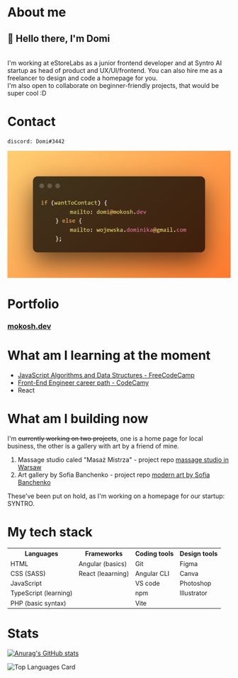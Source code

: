 # About me
<h2>👋 Hello there, I'm Domi</h2>
<br>I'm working at eStoreLabs as a junior frontend developer and at Syntro AI startup as head of product and UX/UI/frontend. You can also hire me as a freelancer to design and code a homepage for you.
<br>I'm also open to collaborate on beginner-friendly projects, that would be super cool :D

# Contact
   
    discord: Domi#3442
 ![Contact info](./contactme.png)
    
# Portfolio
<h3><a href="http://mokosh.dev">mokosh.dev</a></h3>

# What am I learning at the moment
* [JavaScript Algorithms and Data Structures - FreeCodeCamp](https://www.freecodecamp.org/Domi_)
* [Front-End Engineer career path - CodeCamy](https://www.codecademy.com/profiles/the_witch)
* React

# What am I building now
I'm ~~currently working on two projects~~, one is a home page for local business, the other is a gallery with art by a friend of mine.
1) Massage studio caled "Masaż Mistrza" - project repo [massage studio in Warsaw](https://github.com/WitchDevelops/Massage-studio-masaz-mistrza)
2) Art gallery by Sofia Banchenko - project repo [modern art by Sofia Banchenko](https://github.com/WitchDevelops/Artgallery-Sofiadali)

These've been put on hold, as I'm working on a homepage for our startup: SYNTRO.

# My tech stack
<table>
    <tr>
        <th>Languages</th>
        <th>Frameworks</th>
        <th>Coding tools</th>
        <th>Design tools</th>
    </tr>
    <tr>
        <td>HTML</td>
        <td>Angular (basics)</td>
        <td>Git</td>
        <td>Figma</td>
    </tr>
    <tr>
        <td>CSS (SASS)</td>
        <td>React (leaarning)</td>
        <td>Angular CLI</td>
        <td>Canva</td>
    </tr>
   <tr>
        <td>JavaScript</td>
        <td></td>
        <td>VS code</td>
        <td>Photoshop</td>
   </tr>
    <tr>
        <td>TypeScript (learning)</td>
        <td></td>
        <td>npm</td>
        <td>Illustrator</td>
    </tr>
   <tr>
        <td>PHP (basic syntax)</td>
        <td></td>
        <td>Vite</td>
        <td></td>
    </tr>
    
 </table>


# Stats

[![Anurag's GitHub stats](https://github-readme-stats.vercel.app/api?username=WitchDevelops&count_private=true&show_icons=true&theme=transparent)](https://github.com/WitchDevelops/github-readme-stats)

![Top Languages Card](https://github-readme-stats.vercel.app/api/top-langs/?username=WitchDevelops&layout=compact&theme=transparent)
<!---
WitchDevelops/WitchDevelops is a ✨ special ✨ repository because its `README.md` (this file) appears on your GitHub profile.
You can click the Preview link to take a look at your changes.
--->
